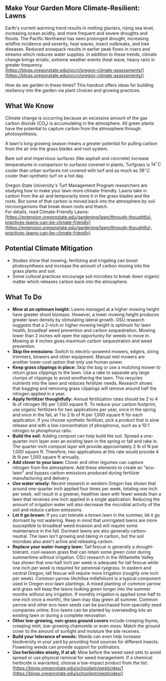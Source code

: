 ## Make Your Garden More Climate-Resilient: Lawns

Earth's current warming trend results in melting glaciers, rising sea level, increasing ocean acidity, and more frequent and severe droughts and floods. The Pacific Northwest has seen prolonged drought, increasing wildfire incidence and severity, heat waves, insect outbreaks, and tree diseases. Reduced snowpack results in earlier peak flows in rivers and streams which reduces water supplies. In addition to these trends, climate change brings erratic, extreme weather events (heat wave, heavy rain) in greater frequency.  
[https://blogs.oregonstate.edu/occri/oregon-climate-assessments/](https://blogs.oregonstate.edu/occri/oregon-climate-assessments/)

How do we garden in these times? This handout offers ideas for building resiliency into the garden via plant choices and growing practices.

## What We Know

Climate change is occurring because an excessive amount of the gas carbon dioxide (CO₂) is accumulating in the atmosphere. All green plants have the potential to capture carbon from the atmosphere through photosynthesis.

A lawn's long growing season means a greater potential for pulling carbon from the air into the grass blades and root system.

Bare soil and impervious surfaces (like asphalt and concrete) increase temperatures in comparison to surfaces covered in plants. Turfgrass is $14^{\circ}C$ cooler than urban surfaces not covered with turf and as much as $39^{\circ}C$ cooler than synthetic turf on a hot day.

Oregon State University's Turf Management Program researchers are studying how to make your lawn more climate-friendly. Lawns take in carbon from the air and temporarily store it in the grass blades and the roots. But some of that carbon is moved back into the atmosphere by soil microorganisms that break down roots and thatch.  
For details, read Climate-Friendly Lawns: [https://extension.oregonstate.edu/gardening/lawn/through-thoughtful-practices-lawns-can-be-climate-friendly](https://extension.oregonstate.edu/gardening/lawn/through-thoughtful-practices-lawns-can-be-climate-friendly)

## Potential Climate Mitigation

- Studies show that mowing, fertilizing and irrigating can boost photosynthesis and increase the amount of carbon moving into the grass plants and soil.
- Some cultural practices encourage soil microbes to break down organic matter which releases carbon back into the atmosphere.

## What To Do

- **Mow at an optimum height:** Lawns managed at a higher mowing height have greater shoot biomass. However, a lower mowing height produces greater lawn density by stimulating lateral growth. OSU research suggests that a 2-inch or higher mowing height is optimum for lawn health, broadleaf weed prevention and carbon sequestration. Mowing lower than 2 inches will open the opportunity for weeds to move in. Mowing at 4 inches gives maximum carbon sequestration and weed prevention.
- **Skip the emissions:** Switch to electric-powered mowers, edgers, string trimmers, blowers and other equipment. Manual reel mowers are another lower-cost option that only use human power.
- **Keep grass clippings in place:** Skip the bag or use a mulching mower to return grass clippings to the lawn. Use a rake to separate any large clumps of clippings to avoid smothering the lawn. This recycles nutrients into the lawn and reduces fertilizer needs. Research shows that bagging and removing grass clippings will remove around half the nitrogen applied in a year.
- **Apply fertilizer thoughtfully:** Annual fertilization rates should be 2 to 4 lb of nitrogen (N) per 1,000 square ft. To reduce your carbon footprint, use organic fertilizers for two applications per year, once in the spring and once in the fall, at 1 to 2 lb of N per 1,000 square ft for each application. If you choose synthetic fertilizer, pick a product that is slow release and with a low concentration of phosphorus, such as a 10:1 nitrogen to phosphorus ratio.
- **Build the soil:** Adding compost can help build the soil. Spread a one-quarter-inch layer over an existing lawn in the spring or fall and rake in. The quarter-inch compost layer will provide approximately 2 lb of N per 1,000 square ft. Therefore, two applications at this rate would provide 4 lb N per 1,000 square ft annually.
- **Add clover to your lawn:** Clover and other legumes can capture nitrogen from the atmosphere. Add these elements to create an "eco-lawn" and bypass carbon emissions produced during fertilizer manufacturing and delivery.
- **Use water wisely:** Recent research in western Oregon has shown that around one-quarter inch applied four times per week, totaling one inch per week, will result in a greener, healthier lawn with fewer weeds than a lawn that receives one inch applied in a single application. Reducing the amount of irrigation water will also decrease the microbial activity of the soil and reduce carbon emissions.
- **Let it go brown:** If you can tolerate a brown lawn in the summer, let it go dormant by not watering. Keep in mind that unirrigated lawns are more susceptible to broadleaf weed invasion and will require some maintenance in the fall. Dormant lawns are also generally carbon-neutral. The lawn isn't growing and taking in carbon, but the soil microbes also aren't active and releasing carbon.
- **Replace your water-hungry lawn:** Tall fescue is generally a drought-tolerant, cool-season grass that can retain some green color during summertime without irrigation. OSU research in the Willamette Valley has shown that one-half inch per week is adequate for tall fescue while one inch per week is required for perennial ryegrass. In eastern and central Oregon, tall fescue will require more irrigation (roughly one inch per week). Common yarrow (Achillea millefolium) is a typical component used in Oregon eco-lawn plantings. A mixed planting of common yarrow and grass will keep the lawns looking green longer into the summer months without any irrigation. If monthly irrigation is applied (one-half to one inch once a month), the lawn may stay green all summer. Common yarrow and other eco-lawn seeds can be purchased from specialty seed companies online. Eco-lawns can be planted by overseeding into an existing lawn or during a complete renovation.
- **Other low-growing, non-grass ground covers** include creeping thyme, creeping mint, low-growing chamomile or even moss. Match the ground cover to the amount of sunlight and moisture the site receives.
- **Build your tolerance of weeds:** Weeds can even help increase biodiversity in your yard by providing food sources for different insects. Flowering weeds can provide support for pollinators.
- **Use herbicides wisely, if at all:** Mow before the weed seed sets to avoid spread or use physical removal for weed management. If a chemical herbicide is warranted, choose a low-impact product from the list: [https://blogs.oregonstate.edu/schoolipm/pesticides/](https://blogs.oregonstate.edu/schoolipm/pesticides/)

